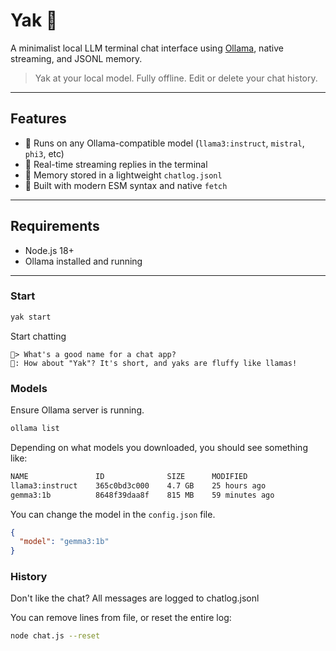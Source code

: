 # Yak 🦙

A minimalist local LLM terminal chat interface using [Ollama](https://ollama.com), native streaming, and JSONL memory.

> Yak at your local model. Fully offline. Edit or delete your chat history.

---

## Features

- 🧠 Runs on any Ollama-compatible model (`llama3:instruct`, `mistral`, `phi3`, etc)
- 🧵 Real-time streaming replies in the terminal
- 📜 Memory stored in a lightweight `chatlog.jsonl`
- 🧪 Built with modern ESM syntax and native `fetch`

---

## Requirements

- Node.js 18+
- Ollama installed and running

---

### Start

```bash
yak start
```

Start chatting
```
🦧> What's a good name for a chat app?
🤖: How about "Yak"? It's short, and yaks are fluffy like llamas!
```

### Models

Ensure Ollama server is running.
```bash
ollama list
```
Depending on what models you downloaded, you should see something like:
```bash
NAME               ID              SIZE      MODIFIED
llama3:instruct    365c0bd3c000    4.7 GB    25 hours ago
gemma3:1b          8648f39daa8f    815 MB    59 minutes ago
```

You can change the model in the `config.json` file.

```json
{
  "model": "gemma3:1b"
}
```

### History

Don't like the chat? All messages are logged to chatlog.jsonl

You can remove lines from file, or reset the entire log:
```bash
node chat.js --reset
```
